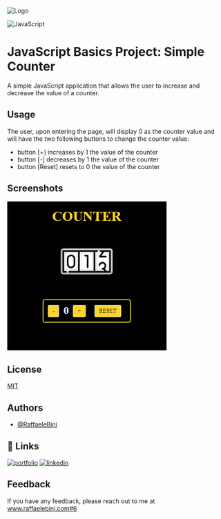 
![Logo](https://www.raffaelebini.com/assets/img/LogoRBScuroPiccolo.png)





![JavaScript](https://img.shields.io/badge/javascript-blue?logo=javascript)



# JavaScript Basics Project: Simple Counter

A simple JavaScript application that allows the user to increase and decrease the value of a counter.


## Usage

The user, upon entering the page, will display 0 as the counter value and will have the two following buttons to change the counter value:

- button [+] increases by 1 the value of the counter
- button [-] decreases by 1 the value of the counter
- button [Reset] resets to 0 the value of the counter




## Screenshots

![App Screenshot](/img/CounterScreen.png)


## License

[MIT](https://choosealicense.com/licenses/mit/)


## Authors

- [@RaffaeleBini](https://www.github.com/RaffaeleBini)


## 🔗 Links
[![portfolio](https://img.shields.io/badge/my_homepage-000?style=for-the-badge&logo=ko-fi&logoColor=yellow)](https://www.raffaelebini.com/)
[![linkedin](https://img.shields.io/badge/linkedin-0A66C2?style=for-the-badge&logo=linkedin&logoColor=white)](https://https://www.linkedin.com/in/raffaelebini/)



## Feedback

If you have any feedback, please reach out to me at www.raffaelebini.com#6

